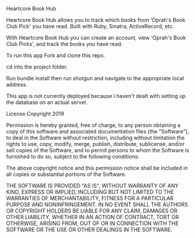 Heartcore Book Hub 

Heartcore Book Hub allows you to track which books from 'Oprah's Book Club Pick' you have read. Built with Ruby, Sinatra, ActiveRecord, etc.

With Heartcore Book Hub you can create an account, view 'Oprah's Book Club Picks', and track the books you have read. 


To run this app
Fork and clone this repo.

cd into the project folder.

Run bundle install then run shotgun and navigate to the appropriate local address.

This app is not currently deployed because I haven't dealt with setting up the database on an actual server.

License
Copyright 2019

Permission is hereby granted, free of charge, to any person obtaining a copy of this software and associated documentation files (the "Software"), to deal in the Software without restriction, including without limitation the rights to use, copy, modify, merge, publish, distribute, sublicense, and/or sell copies of the Software, and to permit persons to whom the Software is furnished to do so, subject to the following conditions:

The above copyright notice and this permission notice shall be included in all copies or substantial portions of the Software.

THE SOFTWARE IS PROVIDED "AS IS", WITHOUT WARRANTY OF ANY KIND, EXPRESS OR IMPLIED, INCLUDING BUT NOT LIMITED TO THE WARRANTIES OF MERCHANTABILITY, FITNESS FOR A PARTICULAR PURPOSE AND NONINFRINGEMENT. IN NO EVENT SHALL THE AUTHORS OR COPYRIGHT HOLDERS BE LIABLE FOR ANY CLAIM, DAMAGES OR OTHER LIABILITY, WHETHER IN AN ACTION OF CONTRACT, TORT OR OTHERWISE, ARISING FROM, OUT OF OR IN CONNECTION WITH THE SOFTWARE OR THE USE OR OTHER DEALINGS IN THE SOFTWARE.
